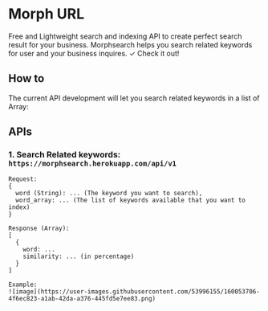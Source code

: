 # Morph URL
Free and Lightweight search and indexing API to create perfect search result for your business. Morphsearch helps you search related keywords for user and your business inquires. ✓ Check it out!

## How to
The current API development will let you search related keywords in a list of Array:

## APIs

### 1. Search Related keywords: `https://morphsearch.herokuapp.com/api/v1`

```
Request: 
{
  word (String): ... (The keyword you want to search),
  word_array: ... (The list of keywords available that you want to index)
}

Response (Array):
[
  {
    word: ...
    similarity: ... (in percentage)
  }
]
```

```
Example:
![image](https://user-images.githubusercontent.com/53996155/160053706-4f6ec823-a1ab-42da-a376-445fd5e7ee83.png)

```
